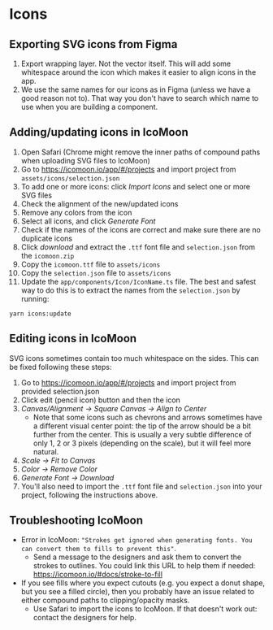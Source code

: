 # Icons

## Exporting SVG icons from Figma

1. Export wrapping layer. Not the vector itself. This will add some whitespace around the icon which makes it easier to align icons in the app.
2. We use the same names for our icons as in Figma (unless we have a good reason not to). That way you don't have to search which name to use when you are building a component.

## Adding/updating icons in IcoMoon

1. Open Safari (Chrome might remove the inner paths of compound paths when uploading SVG files to IcoMoon)
2. Go to https://icomoon.io/app/#/projects and import project from `assets/icons/selection.json`
3. To add one or more icons: click _Import Icons_ and select one or more SVG files
4. Check the alignment of the new/updated icons
5. Remove any colors from the icon
6. Select all icons, and click _Generate Font_
7. Check if the names of the icons are correct and make sure there are no duplicate icons
8. Click _download_ and extract the `.ttf` font file and `selection.json` from the `icomoon.zip`
9. Copy the `icomoon.ttf` file to `assets/icons`
10. Copy the `selection.json` file to `assets/icons`
11. Update the `app/components/Icon/IconName.ts` file. The best and safest way to do this is to extract the names from the `selection.json` by running:

```shell script
yarn icons:update
```

## Editing icons in IcoMoon

SVG icons sometimes contain too much whitespace on the sides. This can be fixed following these steps:

1. Go to https://icomoon.io/app/#/projects and import project from provided selection.json
2. Click edit (pencil icon) button and then the icon
3. _Canvas/Alignment -> Square Canvas -> Align to Center_
   - Note that some icons such as chevrons and arrows sometimes have a different visual center point: the tip of the arrow should be a bit further from the center. This is usually a very subtle difference of only 1, 2 or 3 pixels (depending on the scale), but it will feel more natural.
4. _Scale -> Fit to Canvas_
5. _Color -> Remove Color_
6. _Generate Font -> Download_
7. You'll also need to import the `.ttf` font file and `selection.json` into your project, following the instructions above.

## Troubleshooting IcoMoon

- Error in IcoMoon: `"Strokes get ignored when generating fonts. You can convert them to fills to prevent this"`.
  - Send a message to the designers and ask them to convert the strokes to outlines. You could link this URL to help them if needed: https://icomoon.io/#docs/stroke-to-fill
- If you see fills where you expect cutouts (e.g. you expect a donut shape, but you see a filled circle), then you probably have an issue related to either compound paths to clipping/opacity masks.
  - Use Safari to import the icons to IcoMoon. If that doesn't work out: contact the designers for help.
